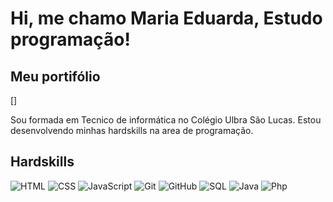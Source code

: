 # Hi, me chamo Maria Eduarda, Estudo programação!
## Meu portifólio 
[]

Sou formada em Tecnico de informática no Colégio Ulbra São Lucas.
Estou desenvolvendo minhas hardskills na area de programação.

## Hardskills
![HTML](https://img.shields.io/badge/HTML5-e34c26?style=flat-square&logo=html5&logoColor=fff)
![CSS](https://img.shields.io/badge/CSS3-264de4?style=flat-square&logo=css3&logoColor=fff)
![JavaScript](https://img.shields.io/badge/JavaScript-f7df1e?style=flat-square&logo=javascript&logoColor=000)
![Git](https://img.shields.io/badge/Git-f05032?style=flat-square&logo=git&logoColor=fff)
![GitHub](https://img.shields.io/badge/GitHub-181717?style=flat-square&logo=github)
![SQL](https://img.shields.io/badge/SQL-4479A1?style=flat-square&logo=postgresql&logoColor=fff)
![Java](https://img.shields.io/badge/Java-007396?style=flat-square&logo=java&logoColor=fff)
![Php](https://img.icons8.com/?size=100&id=qcPZJD5DNDto&format=png&color=000000)
